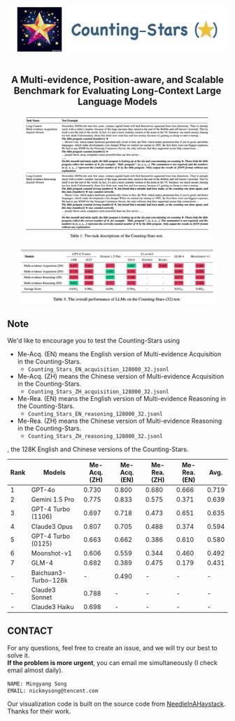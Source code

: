 <div align="center">
  <img src="figures/logo.png" width="700px"/>
  <br />
  <br />

## A Multi-evidence, Position-aware, and Scalable Benchmark for Evaluating Long-Context Large Language Models

</div>

<p align="center">
<img src="figures/tasks.png" width = "85%" />
</p>

<p align="center">
<img src="figures/results.png" width = "90%" />
</p>

## Note

We'd like to encourage you to test the Counting-Stars using
- Me-Acq. (EN) means the English version of Multi-evidence Acquisition in the Counting-Stars.
  - ```Counting_Stars_EN_acquisition_128000_32.jsonl```
- Me-Acq. (ZH) means the Chinese version of Multi-evidence Acquisition in the Counting-Stars.
  - ```Counting_Stars_ZH_acquisition_128000_32.jsonl```
- Me-Rea. (EN) means the English version of Multi-evidence Reasoning in the Counting-Stars.
  - ```Counting_Stars_EN_reasoning_128000_32.jsonl```
- Me-Rea. (ZH) means the Chinese version of Multi-evidence Reasoning in the Counting-Stars.
  - ```Counting_Stars_ZH_reasoning_128000_32.jsonl```

, the 128K English and Chinese versions of the Counting-Stars.


| Rank | Models    | Me-Acq.(ZH) | Me-Acq.(EN) | Me-Rea.(ZH) | Me-Rea.(EN) | Avg. |
|----|---------------------------------------------|---------------------------------|---------------------------------|-------------------------------|-------------------------------|---------------|
|1| GPT-4o|0.730|0.800|0.680|0.666|0.719|
|2| Gemini 1.5 Pro|0.775|0.833|0.575|0.371|0.639|
|3| GPT-4 Turbo (1106)|0.697|0.718|0.473|0.651|0.635|
|4| Claude3 Opus|0.807|0.705|0.488|0.374|0.594|
|5| GPT-4 Turbo (0125)|0.663|0.662|0.386|0.610|0.580|
|6| Moonshot-v1|0.606|0.559|0.344|0.460|0.492|
|7| GLM-4|0.682|0.389|0.475|0.179|0.431|
|-| Baichuan3-Turbo-128k|-|0.490|-|-|-|
|-| Claude3 Sonnet|0.788|-|-|-|-|
|-| Claude3 Haiku|0.698|-|-|-|-|



## CONTACT
For any questions, feel free to create an issue, and we will try our best to solve it. \
**If the problem is more urgent**, you can email me simultaneously (I check email almost daily).
```
NAME: Mingyang Song
EMAIL: nickmysong@tencent.com
```
Our visualization code is built on the source code from [NeedleInAHaystack](https://github.com/gkamradt/LLMTest_NeedleInAHaystack). Thanks for their work.
